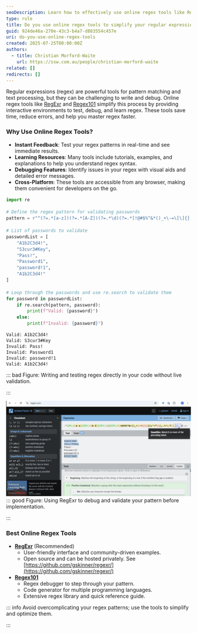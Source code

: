```yaml
---
seoDescription: Learn how to effectively use online regex tools like RegExr and Regex101 to simplify and improve your regular expression workflows.
type: rule
title: Do you use online regex tools to simplify your regular expression workflows?
guid: 924de46a-270e-43c3-b4a7-d883554c457e
uri: do-you-use-online-regex-tools
created: 2025-07-25T00:00:00Z
authors:
  - title: Christian Morford-Waite
    url: https://ssw.com.au/people/christian-morford-waite
related: []
redirects: []
---
```


Regular expressions (regex) are powerful tools for pattern matching and text processing, but they can be challenging to write and debug. Online regex tools like [RegExr](https://regexr.com/) and [Regex101](https://regex101.com/) simplify this process by providing interactive environments to test, debug, and learn regex. These tools save time, reduce errors, and help you master regex faster.

<!--endintro-->

### Why Use Online Regex Tools?

* **Instant Feedback**: Test your regex patterns in real-time and see immediate results.
* **Learning Resources**: Many tools include tutorials, examples, and explanations to help you understand regex syntax.
* **Debugging Features**: Identify issues in your regex with visual aids and detailed error messages.
* **Cross-Platform**: These tools are accessible from any browser, making them convenient for developers on the go.

```python
import re

# Define the regex pattern for validating passwords
pattern = r"^(?=.*[a-z])(?=.*[A-Z])(?=.*\d)(?=.*[!@#$%^&*()_+\-=\[\]{};':\"\\|,.<>\/?]).{8,}$"

# List of passwords to validate
passwordList = [
    "A1b2C3d4!",
    "S3cur3#Key",
    "Pass!",
    "Password1",
    "password!1",
    "A1b2C3d4!"   
]

# Loop through the passwords and use re.search to validate them
for password in passwordList:
    if re.search(pattern, password):
        print(f"Valid: {password}")
    else:
        print(f"Invalid: {password}")
```

```code
Valid: A1b2C3d4!
Valid: S3cur3#Key
Invalid: Pass!
Invalid: Password1
Invalid: password!1
Valid: A1b2C3d4!
```

::: bad
Figure: Writing and testing regex directly in your code without live validation.  

:::

![RegExr](regexr-password-validation.png)
::: good
Figure: Using RegExr to debug and validate your pattern before implementation.  

:::

### Best Online Regex Tools

* **[RegExr](https://regexr.com/)** (Recommended)
  * User-friendly interface and community-driven examples.
  * Open source and can be hosted privately. See [https://github.com/gskinner/regexr/](https://github.com/gskinner/regexr/)
* **[Regex101](https://regex101.com/)**
  * Regex debugger to step through your pattern.
  * Code generator for multiple programming languages.
  * Extensive regex library and quick reference guide.

::: info
Avoid overcomplicating your regex patterns; use the tools to simplify and optimize them.

:::
